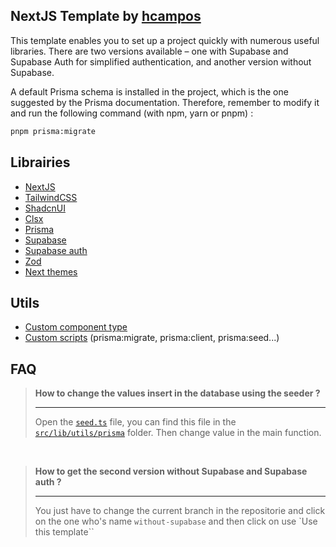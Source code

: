 ## NextJS Template by [hcampos](https://github.com/Sakoutecher)

This template enables you to set up a project quickly with numerous useful libraries. There are two versions available – one with Supabase and Supabase Auth for simplified authentication, and another version without Supabase.

A default Prisma schema is installed in the project, which is the one suggested by the Prisma documentation. Therefore, remember to modify it and run the following command (with npm, yarn or pnpm) :

```bash
pnpm prisma:migrate
```

## Librairies

- [NextJS](https://nextjs.org)
- [TailwindCSS](https://tailwindcss.com)
- [ShadcnUI](https://ui.shadcn.com)
- [Clsx](https://www.npmjs.com/package/clsx)
- [Prisma](https://prisma.io)
- [Supabase](https://supabase.com)
- [Supabase auth](https://supabase.com/docs/guides/auth)
- [Zod](https://zod.dev)
- [Next themes](https://www.npmjs.com/package/next-themes)

## Utils

- [Custom component type](https://github.com/Sakoutecher/nextjs-template/blob/stable/src/lib/utils/component/component.ts)
- [Custom scripts](https://github.com/Sakoutecher/nextjs-template/blob/stable/package.json) (prisma:migrate, prisma:client, prisma:seed...)

## FAQ

>**How to change the values insert in the database using the seeder ?**<hr>
Open the [`seed.ts`](https://github.com/Sakoutecher/nextjs-template/blob/stable/src/lib/utils/prisma/seed.ts) file, you can find this file in the [`src/lib/utils/prisma`](https://github.com/Sakoutecher/nextjs-template/blob/stable/src/lib/utils/prisma) folder.
Then change value in the main function.

<br>

>**How to get the second version without Supabase and Supabase auth ?**<hr>
You just have to change the current branch in the repositorie and click on the one who's name `without-supabase` and then click on use `Use this template``
